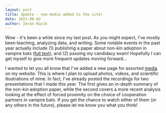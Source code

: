 ```yaml
---
layout: post
title: Update - new media added to the site!
date: 2021-08-02
author: Imran Razik
---
```


Wow - it's been a while since my last post. As you might expect, I've mostly been teaching, analyzing data, and writing. Some notable events in the past year actually include (1) publishing a paper about non-kin adoption in vampire bats ([full text](https://royalsocietypublishing.org/doi/10.1098/rsos.201927#pane-pcw-details)), and (2) passing my candidacy exam! Hopefully I can get myself to give more frequent updates moving forward... <br/>

I wanted to let you all know that I've added a new page for assorted [media](https://imranrazik.github.io/Media.html) on my website. This is where I plan to upload photos, videos, and scientific illustrations of mine. In fact, I've already posted the recordings for two presentations that I made this year. The first gives an in-depth summary of the non-kin adoption paper, while the second covers a more recent analysis looking at the effect of forced proximity on the choice of cooperation partners in vampire bats. If you get the chance to watch either of them (or any others in the future), please let me know you what you think! <br/>


